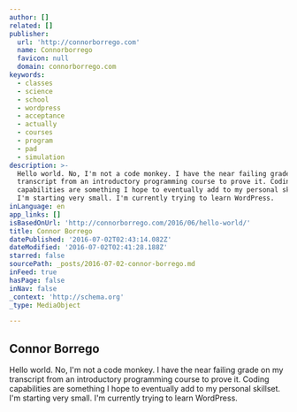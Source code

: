 ```yaml
---
author: []
related: []
publisher:
  url: 'http://connorborrego.com'
  name: Connorborrego
  favicon: null
  domain: connorborrego.com
keywords:
  - classes
  - science
  - school
  - wordpress
  - acceptance
  - actually
  - courses
  - program
  - pad
  - simulation
description: >-
  Hello world. No, I'm not a code monkey. I have the near failing grade on my
  transcript from an introductory programming course to prove it. Coding
  capabilities are something I hope to eventually add to my personal skillset.
  I'm starting very small. I'm currently trying to learn WordPress.
inLanguage: en
app_links: []
isBasedOnUrl: 'http://connorborrego.com/2016/06/hello-world/'
title: Connor Borrego
datePublished: '2016-07-02T02:43:14.082Z'
dateModified: '2016-07-02T02:41:28.188Z'
starred: false
sourcePath: _posts/2016-07-02-connor-borrego.md
inFeed: true
hasPage: false
inNav: false
_context: 'http://schema.org'
_type: MediaObject

---
```

<article style=""><h1>Connor Borrego</h1><p>Hello world. No, I'm not a code monkey. I have the near failing grade on my transcript from an introductory programming course to prove it. Coding capabilities are something I hope to eventually add to my personal skillset. I'm starting very small. I'm currently trying to learn WordPress.</p></article>